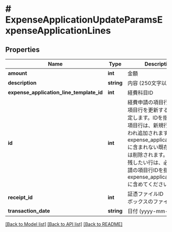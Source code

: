 # # ExpenseApplicationUpdateParamsExpenseApplicationLines

## Properties

Name | Type | Description | Notes
------------ | ------------- | ------------- | -------------
**amount** | **int** | 金額 | [optional]
**description** | **string** | 内容 (250文字以内) | [optional]
**expense_application_line_template_id** | **int** | 経費科目ID | [optional]
**id** | **int** | 経費申請の項目行ID: 既存項目行を更新する場合に指定します。IDを指定しない項目行は、新規行として扱われ追加されます。また、expense_application_linesに含まれない既存の項目行は削除されます。更新後も残したい行は、必ず経費申請の項目行IDを指定してexpense_application_linesに含めてください。 | [optional]
**receipt_id** | **int** | 証憑ファイルID（ファイルボックスのファイルID） | [optional]
**transaction_date** | **string** | 日付 (yyyy-mm-dd) | [optional]

[[Back to Model list]](../../README.md#models) [[Back to API list]](../../README.md#endpoints) [[Back to README]](../../README.md)
